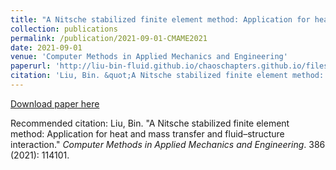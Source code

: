 ```yaml
---
title: "A Nitsche stabilized finite element method: Application for heat and mass transfer and fluid–structure interaction"
collection: publications
permalink: /publication/2021-09-01-CMAME2021
date: 2021-09-01
venue: 'Computer Methods in Applied Mechanics and Engineering'
paperurl: 'http://liu-bin-fluid.github.io/chaoschapters.github.io/files/CMAME2021.pdf'
citation: 'Liu, Bin. &quot;A Nitsche stabilized finite element method: Application for heat and mass transfer and fluid–structure interaction.&quot; <i>Computer Methods in Applied Mechanics and Engineering</i>. 386 (2021): 114101.'
---
```


<a href='http://liu-bin-fluid.github.io/chaoschapters.github.io/files/CMAME2021.pdf'>Download paper here</a>

Recommended citation: Liu, Bin. "A Nitsche stabilized finite element method: Application for heat and mass transfer and fluid–structure interaction." <i>Computer Methods in Applied Mechanics and Engineering</i>. 386 (2021): 114101.
